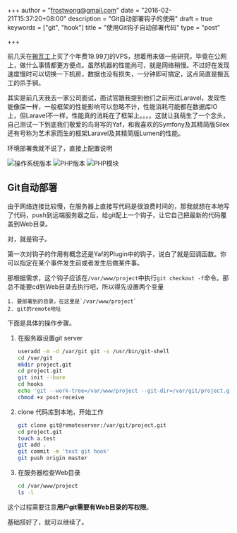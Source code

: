 +++
author = "frostwong@gmail.com"
date = "2016-02-21T15:37:20+08:00"
description = "Git自动部署钩子的使用"
draft = true
keywords = ["git", "hook"]
title = "使用Git钩子自动部署代码"
type = "post"

+++

前几天在[搬瓦工](https://bandwagonhost.com/)上买了个年费19.99刀的VPS，想着用来做一些研究，毕竟在公网上，做什么事情都更方便点。虽然机器的性能尚可，就是网络稍慢。不过好在发现速度慢时可以切换一下机房，数据也没有损失，一分钟即可搞定，这点简直是搬瓦工的杀手锏。

其实是前几天我去一家公司面试，面试官跟我提到他们之前用过Laravel，发现性能像屎一样，一般框架的性能影响可以忽略不计，性能消耗可能都在数据库IO上，但Laravel不一样，性能真的消耗在了框架上。。。。这就让我萌生了一个念头，自己测试一下到底我们敬爱的鸟哥写的Yaf，和我喜欢的Symfony及其精简版Silex还有号称为艺术家而生的框架Laravel及其精简版Lumen的性能。

环境部署我就不说了，直接上配置说明

![操作系统版本](http://7xn2pe.com1.z0.glb.clouddn.com/%E5%B1%8F%E5%B9%95%E5%BF%AB%E7%85%A7%202016-02-21%20%E4%B8%8B%E5%8D%883.49.05.png)
![PHP版本](http://7xn2pe.com1.z0.glb.clouddn.com/%E5%B1%8F%E5%B9%95%E5%BF%AB%E7%85%A7%202016-02-21%20%E4%B8%8B%E5%8D%883.47.48.png)
![PHP模块](http://7xn2pe.com1.z0.glb.clouddn.com/%E5%B1%8F%E5%B9%95%E5%BF%AB%E7%85%A7%202016-02-21%20%E4%B8%8B%E5%8D%883.48.04.png)

## Git自动部署

由于网络连接比较慢，在服务器上直接写代码是很浪费时间的，那我就想在本地写了代码，push到远端服务器之后，给git配上一个钩子，让它自己把最新的代码覆盖到Web目录。

对，就是钩子。

第一次对钩子的作用有概念还是Yaf的Plugin中的钩子，说白了就是回调函数。你可以指定在某个事件发生前或者发生后做某件事。

那根据需求，这个钩子应该在`/var/www/project`中执行`git checkout -f`命令。那总不能要cd到Web目录去执行吧，所以得先设置两个变量

    1. 要部署到的目录，在这里是`/var/www/project`
    2. git的remote地址

下面是具体的操作步骤。

1. 在服务器设置git server
    
    ```sh
    useradd -m -d /var/git git -s /usr/bin/git-shell
    cd /var/git
    mkdir project.git
    cd project.git
    git init --bare
    cd hooks
    echo 'git --work-tree=/var/www/project --git-dir=/var/git/project.git checkout -f' > post-receive
    chmod +x post-receive
    ```
    
2. clone 代码库到本地，开始工作

    ```sh
    git clone git@remoteserver:/var/git/project.git
    cd project.git
    touch a.test
    git add .
    git commit -m 'test git hook'
    git push origin master
    ```
    
3. 在服务器检查Web目录

    ```sh
    cd /var/www/project
    ls -l
    ```

这个过程需要注意**用户git需要有Web目录的写权限**。

基础搭好了，就可以继续了。


